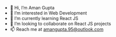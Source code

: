 - 👋 Hi, I’m Aman Gupta
- 👀 I’m interested in Web Development
- 🌱 I’m currently learning React JS
- 💞️ I’m looking to collaborate on React JS projects
- 📫 Reach me at amangupta.95@outlook.com

<!---
YeahItsAman/YeahItsAman is a ✨ special ✨ repository because its `README.md` (this file) appears on your GitHub profile.
You can click the Preview link to take a look at your changes.
--->
